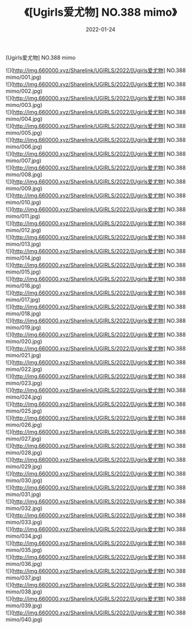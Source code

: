 ﻿---
layout: post
title:  《[Ugirls爱尤物] NO.388 mimo》
date:   2022-01-24
img: http://img.660000.xyz/Sharelink/UGIRLS/2022/[Ugirls爱尤物] NO.388 mimo/000.jpg
categories: [美女, 清纯, 唯美]
---

[Ugirls爱尤物] NO.388 mimo

 ![](http://img.660000.xyz/Sharelink/UGIRLS/2022/[Ugirls爱尤物] NO.388 mimo/001.jpg) <br>![](http://img.660000.xyz/Sharelink/UGIRLS/2022/[Ugirls爱尤物] NO.388 mimo/002.jpg) <br>![](http://img.660000.xyz/Sharelink/UGIRLS/2022/[Ugirls爱尤物] NO.388 mimo/003.jpg) <br>![](http://img.660000.xyz/Sharelink/UGIRLS/2022/[Ugirls爱尤物] NO.388 mimo/004.jpg) <br>![](http://img.660000.xyz/Sharelink/UGIRLS/2022/[Ugirls爱尤物] NO.388 mimo/005.jpg) <br>![](http://img.660000.xyz/Sharelink/UGIRLS/2022/[Ugirls爱尤物] NO.388 mimo/006.jpg) <br>![](http://img.660000.xyz/Sharelink/UGIRLS/2022/[Ugirls爱尤物] NO.388 mimo/007.jpg) <br>![](http://img.660000.xyz/Sharelink/UGIRLS/2022/[Ugirls爱尤物] NO.388 mimo/008.jpg) <br>![](http://img.660000.xyz/Sharelink/UGIRLS/2022/[Ugirls爱尤物] NO.388 mimo/009.jpg) <br>![](http://img.660000.xyz/Sharelink/UGIRLS/2022/[Ugirls爱尤物] NO.388 mimo/010.jpg) <br>![](http://img.660000.xyz/Sharelink/UGIRLS/2022/[Ugirls爱尤物] NO.388 mimo/011.jpg) <br>![](http://img.660000.xyz/Sharelink/UGIRLS/2022/[Ugirls爱尤物] NO.388 mimo/012.jpg) <br>![](http://img.660000.xyz/Sharelink/UGIRLS/2022/[Ugirls爱尤物] NO.388 mimo/013.jpg) <br>![](http://img.660000.xyz/Sharelink/UGIRLS/2022/[Ugirls爱尤物] NO.388 mimo/014.jpg) <br>![](http://img.660000.xyz/Sharelink/UGIRLS/2022/[Ugirls爱尤物] NO.388 mimo/015.jpg) <br>![](http://img.660000.xyz/Sharelink/UGIRLS/2022/[Ugirls爱尤物] NO.388 mimo/016.jpg) <br>![](http://img.660000.xyz/Sharelink/UGIRLS/2022/[Ugirls爱尤物] NO.388 mimo/017.jpg) <br>![](http://img.660000.xyz/Sharelink/UGIRLS/2022/[Ugirls爱尤物] NO.388 mimo/018.jpg) <br>![](http://img.660000.xyz/Sharelink/UGIRLS/2022/[Ugirls爱尤物] NO.388 mimo/019.jpg) <br>![](http://img.660000.xyz/Sharelink/UGIRLS/2022/[Ugirls爱尤物] NO.388 mimo/020.jpg) <br>![](http://img.660000.xyz/Sharelink/UGIRLS/2022/[Ugirls爱尤物] NO.388 mimo/021.jpg) <br>![](http://img.660000.xyz/Sharelink/UGIRLS/2022/[Ugirls爱尤物] NO.388 mimo/022.jpg) <br>![](http://img.660000.xyz/Sharelink/UGIRLS/2022/[Ugirls爱尤物] NO.388 mimo/023.jpg) <br>![](http://img.660000.xyz/Sharelink/UGIRLS/2022/[Ugirls爱尤物] NO.388 mimo/024.jpg) <br>![](http://img.660000.xyz/Sharelink/UGIRLS/2022/[Ugirls爱尤物] NO.388 mimo/025.jpg) <br>![](http://img.660000.xyz/Sharelink/UGIRLS/2022/[Ugirls爱尤物] NO.388 mimo/026.jpg) <br>![](http://img.660000.xyz/Sharelink/UGIRLS/2022/[Ugirls爱尤物] NO.388 mimo/027.jpg) <br>![](http://img.660000.xyz/Sharelink/UGIRLS/2022/[Ugirls爱尤物] NO.388 mimo/028.jpg) <br>![](http://img.660000.xyz/Sharelink/UGIRLS/2022/[Ugirls爱尤物] NO.388 mimo/029.jpg) <br>![](http://img.660000.xyz/Sharelink/UGIRLS/2022/[Ugirls爱尤物] NO.388 mimo/030.jpg) <br>![](http://img.660000.xyz/Sharelink/UGIRLS/2022/[Ugirls爱尤物] NO.388 mimo/031.jpg) <br>![](http://img.660000.xyz/Sharelink/UGIRLS/2022/[Ugirls爱尤物] NO.388 mimo/032.jpg) <br>![](http://img.660000.xyz/Sharelink/UGIRLS/2022/[Ugirls爱尤物] NO.388 mimo/033.jpg) <br>![](http://img.660000.xyz/Sharelink/UGIRLS/2022/[Ugirls爱尤物] NO.388 mimo/034.jpg) <br>![](http://img.660000.xyz/Sharelink/UGIRLS/2022/[Ugirls爱尤物] NO.388 mimo/035.jpg) <br>![](http://img.660000.xyz/Sharelink/UGIRLS/2022/[Ugirls爱尤物] NO.388 mimo/036.jpg) <br>![](http://img.660000.xyz/Sharelink/UGIRLS/2022/[Ugirls爱尤物] NO.388 mimo/037.jpg) <br>![](http://img.660000.xyz/Sharelink/UGIRLS/2022/[Ugirls爱尤物] NO.388 mimo/038.jpg) <br>![](http://img.660000.xyz/Sharelink/UGIRLS/2022/[Ugirls爱尤物] NO.388 mimo/039.jpg) <br>![](http://img.660000.xyz/Sharelink/UGIRLS/2022/[Ugirls爱尤物] NO.388 mimo/040.jpg) <br>